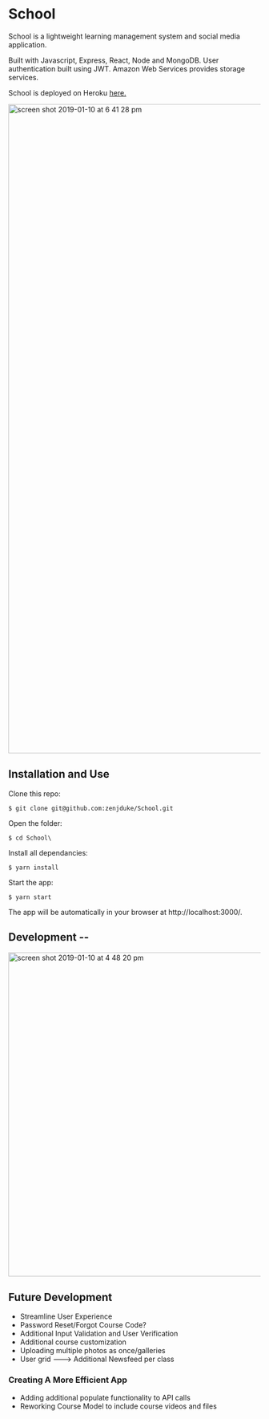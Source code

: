 # School

School is a lightweight learning management system and social media application. 

Built with Javascript, Express, React, Node and MongoDB. User authentication built using JWT. Amazon Web Services provides storage services.

School is deployed on Heroku [here.](https://schoolschool.herokuapp.com/)

<img width="1294" alt="screen shot 2019-01-10 at 6 41 28 pm" src="https://user-images.githubusercontent.com/35474050/51006123-67169b80-1507-11e9-88e7-e5fca0c7c096.png">

## Installation and Use

Clone this repo:

`$ git clone git@github.com:zenjduke/School.git`

Open the folder:

`$ cd School\`

Install all dependancies:

`$ yarn install`

Start the app:

`$ yarn start`

The app will be automatically in your browser at http://localhost:3000/.

## Development --

<img width="646" alt="screen shot 2019-01-10 at 4 48 20 pm" src="https://user-images.githubusercontent.com/35474050/51002030-a1783c80-14f7-11e9-95ec-729174899c24.png">

## Future Development

* Streamline User Experience
* Password Reset/Forgot Course Code?
* Additional Input Validation and User Verification
* Additional course customization
* Uploading multiple photos as once/galleries
* User grid ---> Additional Newsfeed per class

### Creating A More Efficient App

* Adding additional populate functionality to API calls
* Reworking Course Model to include course videos and files
